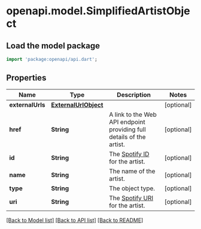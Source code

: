 # openapi.model.SimplifiedArtistObject

## Load the model package
```dart
import 'package:openapi/api.dart';
```

## Properties
Name | Type | Description | Notes
------------ | ------------- | ------------- | -------------
**externalUrls** | [**ExternalUrlObject**](ExternalUrlObject.md) |  | [optional] 
**href** | **String** | A link to the Web API endpoint providing full details of the artist.  | [optional] 
**id** | **String** | The [Spotify ID](/documentation/web-api/concepts/spotify-uris-ids) for the artist.  | [optional] 
**name** | **String** | The name of the artist.  | [optional] 
**type** | **String** | The object type.  | [optional] 
**uri** | **String** | The [Spotify URI](/documentation/web-api/concepts/spotify-uris-ids) for the artist.  | [optional] 

[[Back to Model list]](../README.md#documentation-for-models) [[Back to API list]](../README.md#documentation-for-api-endpoints) [[Back to README]](../README.md)


